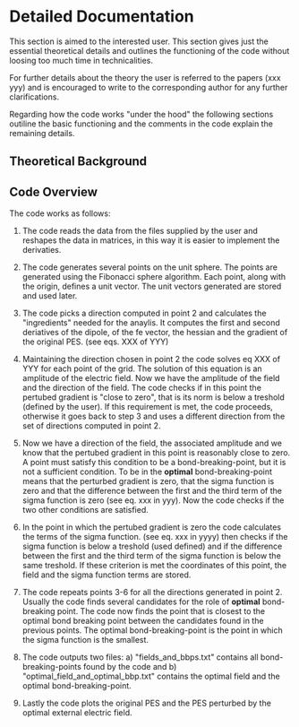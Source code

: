 # Detailed Documentation

This section is aimed to the interested user. This section gives just the essential theoretical details and outlines the functioning of the code without loosing too much time in technicalities.

For further details about the theory the user is referred to the papers (xxx yyy) and is encouraged to write to the corresponding author for any further clarifications.  

Regarding how the code works "under the hood" the following sections outiline the basic functioning and the comments in the code explain the remaining details.

## Theoretical Background
 
## Code Overview 
 The code works as follows:
 
1) The code reads the data from the files supplied by the user and reshapes the data in matrices, in this way it is easier to implement the derivaties.    

2) The code generates several points on the unit sphere. The points are generated using the Fibonacci sphere algorithm. Each point, along with the origin, defines a unit vector. The unit vectors generated are stored and used later.

3) The code picks a direction computed in point 2 and calculates the "ingredients" needed for the anaylis.  It computes the first and second deriatives of the dipole, of the fe vector, the hessian and the gradient of the original PES. (see eqs. XXX of YYY)

4) Maintaining the direction chosen in point 2 the code solves eq XXX of YYY for each point of the grid. The solution of this equation is an amplitude of the electric field. Now we have the amplitude of the field and the direction of the field. The code checks if in this point the pertubed gradient is "close to zero", that is its norm is below a treshold (defined by the user). If this requirement is met, the code proceeds, otherwise it goes back to step 3 and uses a different direction from the set of directions computed in point 2.

5) Now we have a direction of the field, the associated amplitude and we know that the pertubed gradient in this point is reasonably close to zero. A point must satisfy this condition to be a bond-breaking-point, but it is not a sufficient condition. To be in the **optimal** bond-breaking-point means that the perturbed gradient is zero, that the sigma function is zero and that the difference between the first and the third term of the sigma function is zero (see eq. xxx in yyy). Now the code checks if the two other conditions are satisfied. 

6) In the point in which the pertubed gradient is zero the code calculates the terms of the sigma function. (see eq. xxx in yyyy) then checks if the sigma function is below a treshold (used defined) and if the difference between the first and the third term of the sigma function is below the same treshold. If these criterion is met the coordinates of this point, the field and the sigma function terms are stored.

7) The code repeats points 3-6 for all the directions generated in point 2. Usually the code finds several candidates for the role of **optimal** bond-breaking point. The code now finds the point that is closest to the optimal bond breaking point between the candidates found in the previous points. The optimal bond-breaking-point is the point in which the sigma function is the smallest.

8) The code outputs two files: a) "fields_and_bbps.txt" contains all bond-breaking-points found by the code and b) "optimal_field_and_optimal_bbp.txt" contains the optimal field and the optimal bond-breaking-point.

9) Lastly the code plots the original PES and the PES perturbed by the optimal external electric field.



